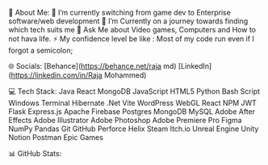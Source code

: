 💫 About Me:
🔭 I’m currently switching from game dev to Enterprise software/web development
🌱 I’m Currently on a journey towards finding which tech suits me
💬 Ask Me about Video games, Computers and How to not hava life.
⚡ My confidence level be like : Most of my code run even if I forgot a semicolon;


🌐 Socials:
[Behance](https://behance.net/raja md) [LinkedIn](https://linkedin.com/in/Raja Mohammed)

💻 Tech Stack:
Java React MongoDB JavaScript HTML5 Python Bash Script Windows Terminal Hibernate .Net Vite WordPress WebGL React NPM JWT Flask Express.js Apache Firebase Postgres MongoDB MySQL Adobe After Effects Adobe Illustrator Adobe Photoshop Adobe Premiere Pro Figma NumPy Pandas Git GitHub Perforce Helix Steam Itch.io Unreal Engine Unity Notion Postman Epic Games

📊 GitHub Stats:

